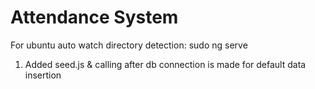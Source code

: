 # Attendance System

For ubuntu auto watch directory detection: sudo ng serve

1. Added seed.js & calling after db connection is made for default data insertion